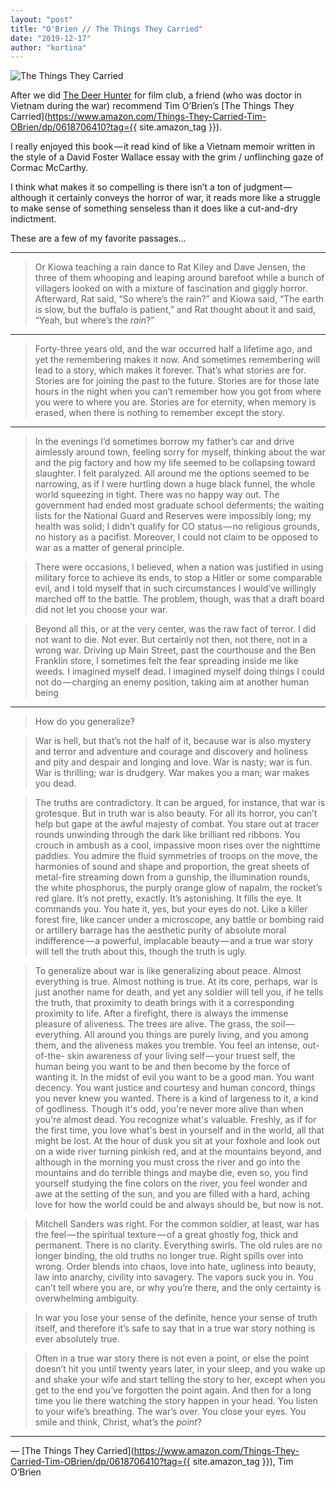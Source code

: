```yaml
---
layout: "post"
title: "O'Brien // The Things They Carried"
date: "2019-12-17"
author: "kortina"
---
```



![The Things They Carried](https://cdn-images-1.medium.com/max/600/0*K-9tu6s4vKh4fJ8f.jpg)

After we did [The Deer Hunter](http://oaklandfilmclub.com/posts/film-club-23-the-deer-hunter/) for film club, a friend (who was doctor in Vietnam during the war) recommend Tim O’Brien’s [The Things They Carried](https://www.amazon.com/Things-They-Carried-Tim-OBrien/dp/0618706410?tag={{ site.amazon_tag }}).

I really enjoyed this book — it read kind of like a Vietnam memoir written in the style of a David Foster Wallace essay with the grim / unflinching gaze of Cormac McCarthy.

I think what makes it so compelling is there isn’t a ton of judgment — although it certainly conveys the horror of war, it reads more like a struggle to make sense of something senseless than it does like a cut-and-dry indictment.

These are a few of my favorite passages…

---

> Or Kiowa teaching a rain dance to Rat Kiley and Dave Jensen, the three of them whooping and leaping around barefoot while a bunch of villagers looked on with a mixture of fascination and giggly horror. Afterward, Rat said, “So where’s the rain?” and Kiowa said, “The earth is slow, but the buffalo is patient,” and Rat thought about it and said, “Yeah, but where’s the *rain*?”

---

> Forty-three years old, and the war occurred half a lifetime ago, and yet the remembering makes it now. And sometimes remembering will lead to a story, which makes it forever. That’s what stories are for. Stories are for joining the past to the future. Stories are for those late hours in the night when you can’t remember how you got from where you were to where you are. Stories are for eternity, when memory is erased, when there is nothing to remember except the story.

---

> In the evenings I’d sometimes borrow my father’s car and drive aimlessly around town, feeling sorry for myself, thinking about the war and the pig factory and how my life seemed to be collapsing toward slaughter. I felt paralyzed. All around me the options seemed to be narrowing, as if I were hurtling down a huge black funnel, the whole world squeezing in tight. There was no happy way out. The government had ended most graduate school deferments; the waiting lists for the National Guard and Reserves were impossibly long; my health was solid; I didn’t qualify for CO status — no religious grounds, no history as a pacifist. Moreover, I could not claim to be opposed to war as a matter of general principle.

> There were occasions, I believed, when a nation was justified in using military force to achieve its ends, to stop a Hitler or some comparable evil, and I told myself that in such circumstances I would’ve willingly marched off to the battle. The problem, though, was that a draft board did not let you choose your war.

> Beyond all this, or at the very center, was the raw fact of terror. I did not want to die. Not ever. But certainly not then, not there, not in a wrong war. Driving up Main Street, past the courthouse and the Ben Franklin store, I sometimes felt the fear spreading inside me like weeds. I imagined myself dead. I imagined myself doing things I could not do — charging an enemy position, taking aim at another human being

---

> How do you generalize?

> War is hell, but that’s not the half of it, because war is also mystery and terror and adventure and courage and discovery and holiness and pity and despair and longing and love. War is nasty; war is fun. War is thrilling; war is drudgery. War makes you a man; war makes you dead.

> The truths are contradictory. It can be argued, for instance, that war is grotesque. But in truth war is also beauty. For all its horror, you can’t help but gape at the awful majesty of combat. You stare out at tracer rounds unwinding through the dark like brilliant red ribbons. You crouch in ambush as a cool, impassive moon rises over the nighttime paddies. You admire the fluid symmetries of troops on the move, the harmonies of sound and shape and proportion, the great sheets of metal-fire streaming down from a gunship, the illumination rounds, the white phosphorus, the purply orange glow of napalm, the rocket’s red glare. It’s not pretty, exactly. It’s astonishing. It fills the eye. It commands you. You hate it, yes, but your eyes do not. Like a killer forest fire, like cancer under a microscope, any battle or bombing raid or artillery barrage has the aesthetic purity of absolute moral indifference — a powerful, implacable beauty — and a true war story will tell the truth about this, though the truth is ugly.

> To generalize about war is like generalizing about peace. Almost everything is true. Almost nothing is true. At its core, perhaps, war is just another name for death, and yet any soldier will tell you, if he tells the truth, that proximity to death brings with it a corresponding proximity to life. After a firefight, there is always the immense pleasure of aliveness. The trees are alive. The grass, the soil — everything. All around you things are purely living, and you among them, and the aliveness makes you tremble. You feel an intense, out-of-the- skin awareness of your living self — your truest self, the human being you want to be and then become by the force of wanting it. In the midst of evil you want to be a good man. You want decency. You want justice and courtesy and human concord, things you never knew you wanted. There is a kind of largeness to it, a kind of godliness. Though it&#39;s odd, you&#39;re never more alive than when you&#39;re almost dead. You recognize what&#39;s valuable. Freshly, as if for the first time, you love what&#39;s best in yourself and in the world, all that might be lost. At the hour of dusk you sit at your foxhole and look out on a wide river turning pinkish red, and at the mountains beyond, and although in the morning you must cross the river and go into the mountains and do terrible things and maybe die, even so, you find yourself studying the fine colors on the river, you feel wonder and awe at the setting of the sun, and you are filled with a hard, aching love for how the world could be and always should be, but now is not.

> Mitchell Sanders was right. For the common soldier, at least, war has the feel — the spiritual texture — of a great ghostly fog, thick and permanent. There is no clarity. Everything swirls. The old rules are no longer binding, the old truths no longer true. Right spills over into wrong. Order blends into chaos, love into hate, ugliness into beauty, law into anarchy, civility into savagery. The vapors suck you in. You can’t tell where you are, or why you’re there, and the only certainty is overwhelming ambiguity.

> In war you lose your sense of the definite, hence your sense of truth itself, and therefore it’s safe to say that in a true war story nothing is ever absolutely true.

> Often in a true war story there is not even a point, or else the point doesn’t hit you until twenty years later, in your sleep, and you wake up and shake your wife and start telling the story to her, except when you get to the end you’ve forgotten the point again. And then for a long time you lie there watching the story happen in your head. You listen to your wife’s breathing. The war’s over. You close your eyes. You smile and think, Christ, what’s the *point*?

---

— [The Things They Carried](https://www.amazon.com/Things-They-Carried-Tim-OBrien/dp/0618706410?tag={{ site.amazon_tag }}), Tim O’Brien

